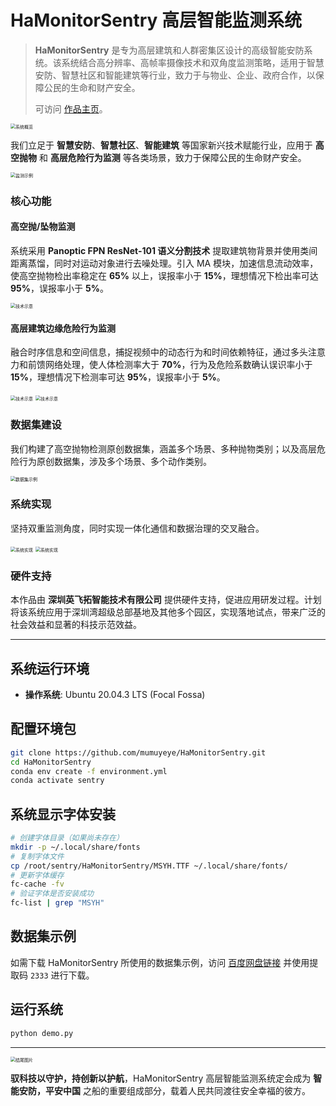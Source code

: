 # HaMonitorSentry 高层智能监测系统

> **HaMonitorSentry** 是专为高层建筑和人群密集区设计的高级智能安防系统。该系统结合高分辨率、高帧率摄像技术和双角度监测策略，适用于智慧安防、智慧社区和智能建筑等行业，致力于与物业、企业、政府合作，以保障公民的生命和财产安全。
>
> 可访问 [作品主页](https://github.com/mumuyeye/HaMonitorSentry/README.html)。

<img src="img/new_start.jpg" alt="系统概览" style="zoom:50%;" />

我们立足于 **智慧安防**、**智慧社区**、**智能建筑** 等国家新兴技术赋能行业，应用于 **高空抛物** 和 **高层危险行为监测** 等各类场景，致力于保障公民的生命财产安全。

<img src="image/README/1715679541656.jpg" alt="监测示例" style="zoom:50%;" />

### 核心功能

#### 高空抛/坠物监测

系统采用 **Panoptic FPN ResNet-101 语义分割技术** 提取建筑物背景并使用类间距离蒸馏，同时对运动对象进行去噪处理。引入 MA 模块，加速信息流动效率，使高空抛物检出率稳定在 **65%** 以上，误报率小于 **15%**，理想情况下检出率可达 **95%**，误报率小于 **5%**。

<img src="image/README/1715679658779.jpg" alt="技术示意" style="zoom:50%;" />

#### 高层建筑边缘危险行为监测

融合时序信息和空间信息，捕捉视频中的动态行为和时间依赖特征，通过多头注意力和前馈网络处理，使人体检测率大于 **70%**，行为及危险系数确认误识率小于 **15%**，理想情况下检测率可达 **95%**，误报率小于 **5%**。

<img src="image/README/1715679712273.jpg" alt="技术示意" style="zoom:50%;" />
<img src="image/README/1715679719404.jpg" alt="技术示意" style="zoom:50%;" />

### 数据集建设

我们构建了高空抛物检测原创数据集，涵盖多个场景、多种抛物类别；以及高层危险行为原创数据集，涉及多个场景、多个动作类别。

<img src="image/README/1715679775194.jpg" alt="数据集示例" style="zoom:50%;" />

### 系统实现

坚持双重监测角度，同时实现一体化通信和数据治理的交叉融合。

<img src="image/README/1715679811207.jpg" alt="系统实现" style="zoom:50%;" />
<img src="image/README/1715679817826.jpg" alt="系统实现" style="zoom:50%;" />

### 硬件支持

本作品由 **深圳英飞拓智能技术有限公司** 提供硬件支持，促进应用研发过程。计划将该系统应用于深圳湾超级总部基地及其他多个园区，实现落地试点，带来广泛的社会效益和显著的科技示范效益。

---

## 系统运行环境

- **操作系统**: Ubuntu 20.04.3 LTS (Focal Fossa)

## 配置环境包

```bash
git clone https://github.com/mumuyeye/HaMonitorSentry.git
cd HaMonitorSentry
conda env create -f environment.yml
conda activate sentry
```

## 系统显示字体安装

```bash
# 创建字体目录（如果尚未存在）
mkdir -p ~/.local/share/fonts
# 复制字体文件
cp /root/sentry/HaMonitorSentry/MSYH.TTF ~/.local/share/fonts/
# 更新字体缓存
fc-cache -fv
# 验证字体是否安装成功
fc-list | grep "MSYH"
```

## 数据集示例

如需下载 HaMonitorSentry 所使用的数据集示例，访问 [百度网盘链接](https://pan.baidu.com/s/12ACPttrbEMglgN6v_PanEw?pwd=2333) 并使用提取码 `2333` 进行下载。

## 运行系统

```bash
python demo.py
```

---

<img src="image/README/1715680450611.jpg" alt="结尾图片" style="zoom:50%;" />

**驭科技以守护，持创新以护航**，HaMonitorSentry 高层智能监测系统定会成为 **智能安防，平安中国** 之船的重要组成部分，载着人民共同渡往安全幸福的彼方。
